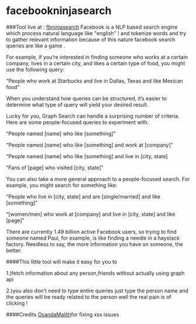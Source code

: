 # facebookninjasearch
###Tool live at : [fbninjasearch](http://fbninja.byethost13.com/)
Facebook is a NLP based search engine which process natural language like "english" ! and tokenize words and try to gather relevant information because of this nature facebook search queries are like a game .

For example, if you’re interested in finding someone who works at a certain company, lives in a certain city, and likes a certain type of food, you might use the following query:

“People who work at Starbucks and live in Dallas, Texas and like Mexican food”

When you understand how queries can be structured, it’s easier to determine what type of query will yield your desired result.

Lucky for you, Graph Search can handle a surprising number of criteria. Here are some people-focused queries to experiment with.

“People named [name] who like [something]”

“People named [name] who like [something] and work at [company]”

“People named [name] who like [something] and live in [city, state]

“Fans of [page] who visited [city, state]”

You can also take a more general approach to a people-focused search. For example, you might search for something like:

“People who live in [city, state] and are [single/married] and like [something]”

“[women/men] who work at [company] and live in [city, state] and like [page]”

There are currently 1.49 billion active Facebook users, so trying to find someone named Paul, for example, is like finding a needle in a haystack factory. Needless to say, the more information you have on someone, the better.

####This little tool will make it easy for you to 

1.)fetch information about any person,friends without actually using graph api 

2.)you also don't need to type entire queries just type the person name and the queries will be ready related to the person well the real pain is of clicking !

####Credits [OsandaMalith](https://github.com/OsandaMalith)for fixing xss issues 


